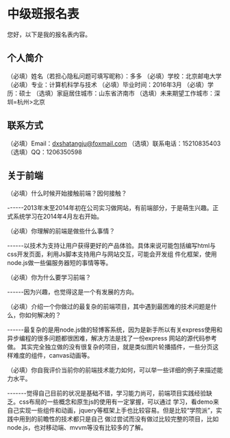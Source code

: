 # 中级班报名表

您好，以下是我的报名表内容。

## 个人简介

（必填）姓名（若担心隐私问题可填写昵称）：多多
（必填）学校：北京邮电大学
（必填）专业：计算机科学与技术
（必填）毕业时间：2016年3月
（必填）学历：硕士
（选填）家庭居住城市：山东省济南市
（选填）未来期望工作城市：深圳=杭州>北京

## 联系方式

（必填）Email：dxshatangju@foxmail.com
（选填）联系电话：15210835403
（选填）QQ：1206350598

## 关于前端

（必填）什么时候开始接触前端？因何接触？

------2013年末至2014年初在公司实习做网站，有前端部分，于是萌生兴趣。正式系统学习在2014年4月左右开始。

（必填）你理解的前端是做些什么事情？

------以技术为支持让用户获得更好的产品体验。具体来说可能包括编写html与css开发页面，利用Js脚本支持用户与网站交互，可能会开发组       件化框架，使用node.js做一些偏服务器短的事情等等。

（必填）你为什么要学习前端？

------因为兴趣，也觉得这是一个有发展的方向。

（必填）介绍一个你做过的最复杂的前端项目，其中遇到最困难的技术问题是什么，你如何解决的？

------最复杂的是用node.js做的轻博客系统，因为是新手所以有关express使用和异步编程的很多问题都很困难，解决方法是找了一份express       网站的源代码参考做。
      其实完全独立做的没有很复杂的项目，就是类似图片轮播插件，一些分页这样难度的组件，canvas动画等。
      
（必填）你自我评价当前你的前端技术能力如何，可以举一些详细的例子来描述能力水平。

-------觉得自己目前的状况是基础不错，学习能力尚可，前端项目实践经验缺乏。css布局的一些概念和原生js的使用有一定掌握，可以通过        学习，看demo来自己实现一些组件和动画，jquery等框架上手也比较容易。但是比较“学院派”，实践中用到的前瞻性的技术都只是自己        做过尝试而没有做过比较完整的项目，比如node.js，也对移动端、mvvm等没有比较多的了解。

